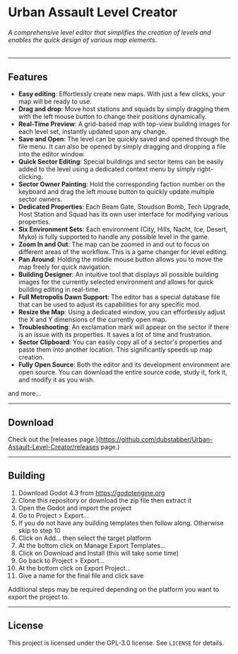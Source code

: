 # Urban Assault Level Creator
###### A comprehensive level editor that simplifies the creation of levels and enables the quick design of various map elements.

---

## Features

- **Easy editing**: Effortlessly create new maps. With just a few clicks, your map will be ready to use.
- **Drag and drop**: Move host stations and squads by simply dragging them with the left mouse button to change their positions dynamically.
- **Real-Time Preview**: A grid-based map with top-view building images for each level set, instantly updated upon any change.
- **Save and Open**: The level can be quickly saved and opened through the file menu. It can also be opened by simply dragging and dropping a file into the editor window.
- **Quick Sector Editing**: Special buildings and sector items can be easily added to the level using a dedicated context menu by simply right-clicking.
- **Sector Owner Painting**: Hold the corresponding faction number on the keyboard and drag the left mouse button to quickly update multiple sector owners.
- **Dedicated Properties**: Each Beam Gate, Stoudson Bomb, Tech Upgrade, Host Station and Squad has its own user interface for modifying various properties.
- **Six Environment Sets**: Each environment (City, Hills, Nacht, Ice, Desert, Myko) is fully supported to handle any possible level in the game.
- **Zoom In and Out**: The map can be zoomed in and out to focus on different areas of the workflow. This is a game changer for level editing.
- **Pan Around**: Holding the middle mouse button allows you to move the map freely for quick navigation.
- **Building Designer**: An intuitive tool that displays all possible building images for the currently selected environment and allows for quick building editing in real-time.
- **Full Metropolis Dawn Support**: The editor has a special database file that can be used to adjust its capabilities for any specific mod.
- **Resize the Map**: Using a dedicated window, you can effortlessly adjust the X and Y dimensions of the currently open map.
- **Troubleshooting**: An exclamation mark will appear on the sector if there is an issue with its properties. It saves a lot of time and frustration.
- **Sector Clipboard**: You can easily copy all of a sector's properties and paste them into another location. This significantly speeds up map creation.
- **Fully Open Source**: Both the editor and its development environment are open source. You can download the entire source code, study it, fork it, and modify it as you wish.

and more...

---

## Download

Check out the [releases page.](https://github.com/dubstabber/Urban-Assault-Level-Creator/releases page.) 

---

## Building

1. Download Godot 4.3 from https://godotengine.org
2. Clone this repository or download the zip file then extract it
3. Open the Godot and import the project
4. Go to Project > Export...
5. If you do not have any building templates then follow along. Otherwise skip to step 10
6. Click on Add... then select the target platform
7. At the bottom click on Manage Export Templates...
8. Click on Download and Install (this will take some time)
9. Go back to Project > Export...
10. At the bottom click on Export Project...
11. Give a name for the final file and click save

Additional steps may be required depending on the platform you want to export the project to.

---

## License

This project is licensed under the GPL-3.0 license. See `LICENSE` for details.
